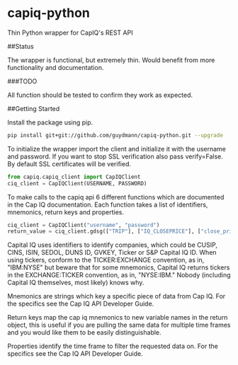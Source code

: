 # capiq-python
Thin Python wrapper for CapIQ's REST API

##Status

The wrapper is functional, but extremely thin. Would benefit from more functionality and documentation. 

###TODO

All function should be tested to confirm they work as expected.

##Getting Started

Install the package using pip. 
```bash
pip install git+git://github.com/guydmann/capiq-python.git --upgrade
```

To initialize the wrapper import the client and initialize it with the username and password.  If you want to stop SSL verification also pass verify=False.  By default SSL certificates will be verified.
```python
from capiq.capiq_client import CapIQClient
ciq_client = CapIQClient(USERNAME, PASSWORD)
```

To make calls to the capiq api 6 different functions which are documented in the Cap IQ documentation.  Each function takes a list of identifiers, mnemonics, return keys and properties.
```python
ciq_client = CapIQClient("username", "password")
return_value = ciq_client.gdsg(["TRIP"], ["IQ_CLOSEPRICE"], ["close_price"], properties=[{}])
```

Capital IQ uses identifiers to identify companies, which could be CUSIP, CINS, ISIN, SEDOL, DUNS ID, GVKEY, Ticker or S&P Capital IQ ID. When using tickers, conform to the TICKER:EXCHANGE convention, as in, "IBM:NYSE" but beware that for some mnemonics, Capital IQ returns tickers in the EXCHANGE:TICKER convention, as in, "NYSE:IBM." Nobody (including Capital IQ themselves, most likely) knows why.

Mnemonics are strings which key a specific piece of data from Cap IQ. For the specifics see the Cap IQ API Developer Guide.

Return keys map the cap iq mnemonics to new variable names in the return object, this is useful if you are pulling the same data for multiple time frames and you would like them to be easily distinguishable.

Properties identify the time frame to filter the requested data on.  For the specifics see the Cap IQ API Developer Guide. 

